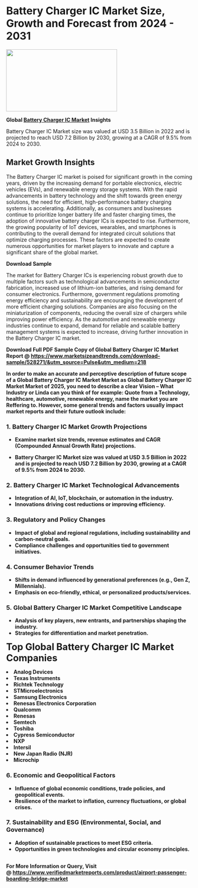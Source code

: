 <H1>Battery Charger IC Market Size, Growth and Forecast from 2024 - 2031</H1><img class="aligncenter size-medium wp-image-584254" src="https://thirdeyenews.in/wp-content/uploads/2024/09/Global-Market-Research-300x168.jpeg" alt="" width="300" height="168" /><p><strong>Global&nbsp;<a href="https://www.marketsizeandtrends.com/download-sample/528271/&amp;utm_source=Pulse&amp;utm_medium=218">Battery Charger IC Market</a> Insights</strong></p><p>Battery Charger IC Market size was valued at USD 3.5 Billion in 2022 and is projected to reach USD 7.2 Billion by 2030, growing at a CAGR of 9.5% from 2024 to 2030.</p><p><h2>Market Growth Insights</h2> <p>The Battery Charger IC market is poised for significant growth in the coming years, driven by the increasing demand for portable electronics, electric vehicles (EVs), and renewable energy storage systems. With the rapid advancements in battery technology and the shift towards green energy solutions, the need for efficient, high-performance battery charging systems is accelerating. Additionally, as consumers and businesses continue to prioritize longer battery life and faster charging times, the adoption of innovative battery charger ICs is expected to rise. Furthermore, the growing popularity of IoT devices, wearables, and smartphones is contributing to the overall demand for integrated circuit solutions that optimize charging processes. These factors are expected to create numerous opportunities for market players to innovate and capture a significant share of the global market.</p> <p><strong>Download Sample</strong></p> <p>The market for Battery Charger ICs is experiencing robust growth due to multiple factors such as technological advancements in semiconductor fabrication, increased use of lithium-ion batteries, and rising demand for consumer electronics. Furthermore, government regulations promoting energy efficiency and sustainability are encouraging the development of more efficient charging solutions. Companies are also focusing on the miniaturization of components, reducing the overall size of chargers while improving power efficiency. As the automotive and renewable energy industries continue to expand, demand for reliable and scalable battery management systems is expected to increase, driving further innovation in the Battery Charger IC market.</p> <p><strong></p><p><span class=""><strong>Download Full PDF Sample Copy of Global Battery Charger IC Market Report</strong> @ <a href="https://www.marketsizeandtrends.com/download-sample/528271/&amp;utm_source=Pulse&amp;utm_medium=218" target="_blank">https://www.marketsizeandtrends.com/download-sample/528271/&amp;utm_source=Pulse&amp;utm_medium=218</a></span></p><p>In order to make an accurate and perceptive description of future scope of a Global&nbsp;Battery Charger IC Market Market as Global&nbsp;Battery Charger IC Market Market of 2025, you need to describe a clear Vision &ndash; What Industry or Linda can you think of for example: Quote from a Technology, healthcare, automotive, renewable energy, name the market you are Reffering to. However, some general trends and factors usually impact market reports and their future outlook include:</p><h3>1.&nbsp;<strong>Battery Charger IC Market Growth Projections</strong></h3><ul><li>Examine market size trends, revenue estimates and CAGR (Compounded Annual Growth Rate) projections.</li><li><p>Battery Charger IC Market size was valued at USD 3.5 Billion in 2022 and is projected to reach USD 7.2 Billion by 2030, growing at a CAGR of 9.5% from 2024 to 2030.</p></li></ul><h3>2.&nbsp;<strong>Battery Charger IC Market Technological Advancements</strong></h3><ul><li>Integration of AI, IoT, blockchain, or automation in the industry.</li><li>Innovations driving cost reductions or improving efficiency.</li></ul><h3>3.&nbsp;<strong>Regulatory and Policy Changes</strong></h3><ul><li>Impact of global and regional regulations, including sustainability and carbon-neutral goals.</li><li>Compliance challenges and opportunities tied to government initiatives.</li></ul><h3>4.&nbsp;<strong>Consumer Behavior Trends</strong></h3><ul><li>Shifts in demand influenced by generational preferences (e.g., Gen Z, Millennials).</li><li>Emphasis on eco-friendly, ethical, or personalized products/services.</li></ul><h3>5.&nbsp;<strong>Global Battery Charger IC Market Competitive Landscape</strong></h3><ul><li>Analysis of key players, new entrants, and partnerships shaping the industry.</li><li>Strategies for differentiation and market penetration.</li></ul><p data-pm-slice="1 1 []"><span style="color: inherit; font-family: inherit; font-size: 25px;">Top Global Battery Charger IC Market Companies</span></p><div class="" data-test-id=""><p><li>Analog Devices</li><li> Texas Instruments</li><li> Richtek Technology</li><li> STMicroelectronics</li><li> Samsung Electronics</li><li> Renesas Electronics Corporation</li><li> Qualcomm</li><li> Renesas</li><li> Semtech</li><li> Toshiba</li><li> Cypress Semiconductor</li><li> NXP</li><li> Intersil</li><li> New Japan Radio (NJR)</li><li> Microchip</li></p></div><h3>6.&nbsp;<strong>Economic and Geopolitical Factors</strong></h3><ul><li>Influence of global economic conditions, trade policies, and geopolitical events.</li><li>Resilience of the market to inflation, currency fluctuations, or global crises.</li></ul><h3>7.&nbsp;<strong>Sustainability and ESG (Environmental, Social, and Governance)</strong></h3><ul><li>Adoption of sustainable practices to meet ESG criteria.</li><li>Opportunities in green technologies and circular economy principles.</li></ul><h2><strong style="font-size: 14px;">For More Information or Query, Visit @&nbsp;</strong><a style="background-color: #ffffff; font-size: 14px;" href="https://www.marketsizeandtrends.com/report/battery-charger-ic-market/" target="_blank">https://www.verifiedmarketreports.com/product/airport-passenger-boarding-bridge-market</a></h2>
